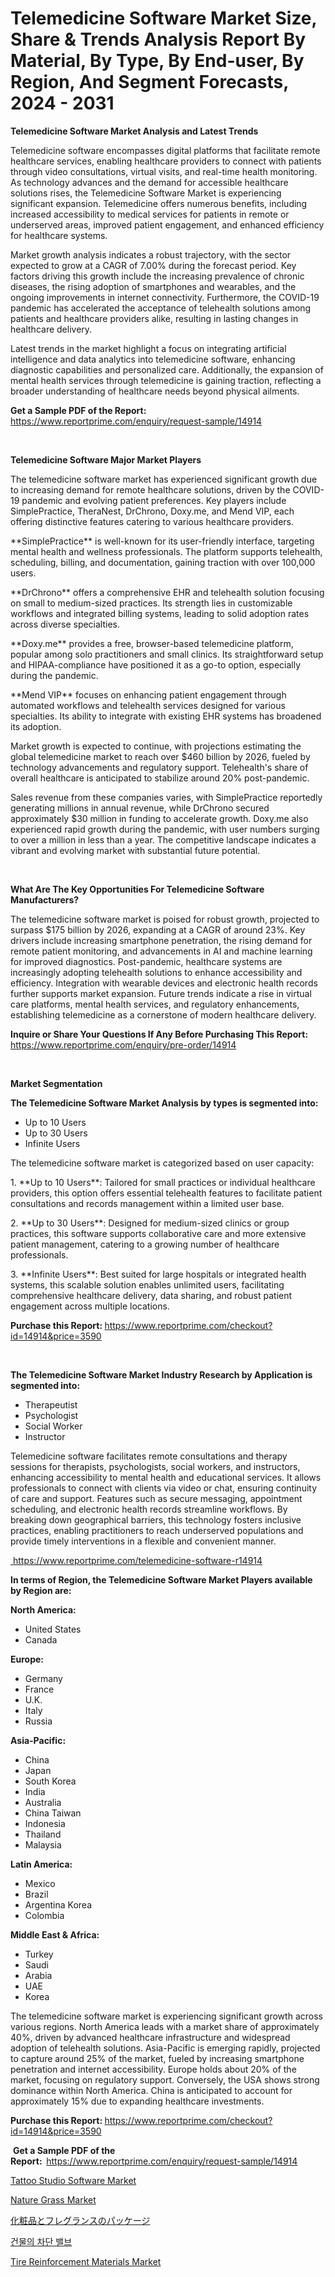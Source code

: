 <p><h1>Telemedicine Software Market Size, Share & Trends Analysis Report By Material, By Type, By End-user, By Region, And Segment Forecasts, 2024 - 2031</h1></p><p><strong>Telemedicine Software Market Analysis and Latest Trends</strong></p>
<p><p>Telemedicine software encompasses digital platforms that facilitate remote healthcare services, enabling healthcare providers to connect with patients through video consultations, virtual visits, and real-time health monitoring. As technology advances and the demand for accessible healthcare solutions rises, the Telemedicine Software Market is experiencing significant expansion. Telemedicine offers numerous benefits, including increased accessibility to medical services for patients in remote or underserved areas, improved patient engagement, and enhanced efficiency for healthcare systems.</p><p>Market growth analysis indicates a robust trajectory, with the sector expected to grow at a CAGR of 7.00% during the forecast period. Key factors driving this growth include the increasing prevalence of chronic diseases, the rising adoption of smartphones and wearables, and the ongoing improvements in internet connectivity. Furthermore, the COVID-19 pandemic has accelerated the acceptance of telehealth solutions among patients and healthcare providers alike, resulting in lasting changes in healthcare delivery. </p><p>Latest trends in the market highlight a focus on integrating artificial intelligence and data analytics into telemedicine software, enhancing diagnostic capabilities and personalized care. Additionally, the expansion of mental health services through telemedicine is gaining traction, reflecting a broader understanding of healthcare needs beyond physical ailments.</p></p>
<p><strong>Get a Sample PDF of the Report:&nbsp;</strong> <a href="https://www.reportprime.com/enquiry/request-sample/14914">https://www.reportprime.com/enquiry/request-sample/14914</a></p>
<p>&nbsp;</p>
<p><strong>Telemedicine Software Major Market Players</strong></p>
<p><p>The telemedicine software market has experienced significant growth due to increasing demand for remote healthcare solutions, driven by the COVID-19 pandemic and evolving patient preferences. Key players include SimplePractice, TheraNest, DrChrono, Doxy.me, and Mend VIP, each offering distinctive features catering to various healthcare providers.</p><p>**SimplePractice** is well-known for its user-friendly interface, targeting mental health and wellness professionals. The platform supports telehealth, scheduling, billing, and documentation, gaining traction with over 100,000 users. </p><p>**DrChrono** offers a comprehensive EHR and telehealth solution focusing on small to medium-sized practices. Its strength lies in customizable workflows and integrated billing systems, leading to solid adoption rates across diverse specialties.</p><p>**Doxy.me** provides a free, browser-based telemedicine platform, popular among solo practitioners and small clinics. Its straightforward setup and HIPAA-compliance have positioned it as a go-to option, especially during the pandemic.</p><p>**Mend VIP** focuses on enhancing patient engagement through automated workflows and telehealth services designed for various specialties. Its ability to integrate with existing EHR systems has broadened its adoption.</p><p>Market growth is expected to continue, with projections estimating the global telemedicine market to reach over $460 billion by 2026, fueled by technology advancements and regulatory support. Telehealth's share of overall healthcare is anticipated to stabilize around 20% post-pandemic.</p><p>Sales revenue from these companies varies, with SimplePractice reportedly generating millions in annual revenue, while DrChrono secured approximately $30 million in funding to accelerate growth. Doxy.me also experienced rapid growth during the pandemic, with user numbers surging to over a million in less than a year. The competitive landscape indicates a vibrant and evolving market with substantial future potential.</p></p>
<p>&nbsp;</p>
<p><strong>What Are The Key Opportunities For Telemedicine Software Manufacturers?</strong></p>
<p><p>The telemedicine software market is poised for robust growth, projected to surpass $175 billion by 2026, expanding at a CAGR of around 23%. Key drivers include increasing smartphone penetration, the rising demand for remote patient monitoring, and advancements in AI and machine learning for improved diagnostics. Post-pandemic, healthcare systems are increasingly adopting telehealth solutions to enhance accessibility and efficiency. Integration with wearable devices and electronic health records further supports market expansion. Future trends indicate a rise in virtual care platforms, mental health services, and regulatory enhancements, establishing telemedicine as a cornerstone of modern healthcare delivery.</p></p>
<p><strong>Inquire or Share Your Questions If Any Before Purchasing This Report:</strong> <a href="https://www.reportprime.com/enquiry/pre-order/14914">https://www.reportprime.com/enquiry/pre-order/14914</a></p>
<p>&nbsp;</p>
<p><strong>Market Segmentation</strong></p>
<p><strong>The Telemedicine Software Market Analysis by types is segmented into:</strong></p>
<p><ul><li>Up to 10 Users</li><li>Up to 30 Users</li><li>Infinite Users</li></ul></p>
<p><p>The telemedicine software market is categorized based on user capacity: </p><p>1. **Up to 10 Users**: Tailored for small practices or individual healthcare providers, this option offers essential telehealth features to facilitate patient consultations and records management within a limited user base.</p><p>2. **Up to 30 Users**: Designed for medium-sized clinics or group practices, this software supports collaborative care and more extensive patient management, catering to a growing number of healthcare professionals.</p><p>3. **Infinite Users**: Best suited for large hospitals or integrated health systems, this scalable solution enables unlimited users, facilitating comprehensive healthcare delivery, data sharing, and robust patient engagement across multiple locations.</p></p>
<p><strong>Purchase this Report:&nbsp;</strong><a href="https://www.reportprime.com/checkout?id=14914&price=3590">https://www.reportprime.com/checkout?id=14914&price=3590</a></p>
<p>&nbsp;</p>
<p><strong>The Telemedicine Software Market Industry Research by Application is segmented into:</strong></p>
<p><ul><li>Therapeutist</li><li>Psychologist</li><li>Social Worker</li><li>Instructor</li></ul></p>
<p><p>Telemedicine software facilitates remote consultations and therapy sessions for therapists, psychologists, social workers, and instructors, enhancing accessibility to mental health and educational services. It allows professionals to connect with clients via video or chat, ensuring continuity of care and support. Features such as secure messaging, appointment scheduling, and electronic health records streamline workflows. By breaking down geographical barriers, this technology fosters inclusive practices, enabling practitioners to reach underserved populations and provide timely interventions in a flexible and convenient manner.</p></p>
<p><a href="https://www.reportprime.com/telemedicine-software-r14914">&nbsp;https://www.reportprime.com/telemedicine-software-r14914</a></p>
<p><strong>In terms of Region, the Telemedicine Software Market Players available by Region are:</strong></p>
<p>
    <p> <strong> North America: </strong>
        <ul>
            <li>United States</li>
            <li>Canada</li>
        </ul>
        </p> 
    <p> <strong> Europe: </strong>
        <ul>
            <li>Germany</li>
            <li>France</li>
            <li>U.K.</li>
            <li>Italy</li>
            <li>Russia</li>
        </ul>
        </p> 
    <p> <strong> Asia-Pacific: </strong>
        <ul>
            <li>China</li>
            <li>Japan</li>
            <li>South Korea</li>
            <li>India</li>
            <li>Australia</li>
            <li>China Taiwan</li>
            <li>Indonesia</li>
            <li>Thailand</li>
            <li>Malaysia</li>
        </ul>
        </p> 
    <p> <strong> Latin America: </strong>
        <ul>
            <li>Mexico</li>
            <li>Brazil</li>
            <li>Argentina Korea</li>
            <li>Colombia</li>
        </ul>
        </p> 
    <p> <strong> Middle East & Africa: </strong>
        <ul>
            <li>Turkey</li>
            <li>Saudi</li>
            <li>Arabia</li>
            <li>UAE</li>
            <li>Korea</li>
        </ul>
    </p>
    </p>
<p><p>The telemedicine software market is experiencing significant growth across various regions. North America leads with a market share of approximately 40%, driven by advanced healthcare infrastructure and widespread adoption of telehealth solutions. Asia-Pacific is emerging rapidly, projected to capture around 25% of the market, fueled by increasing smartphone penetration and internet accessibility. Europe holds about 20% of the market, focusing on regulatory support. Conversely, the USA shows strong dominance within North America. China is anticipated to account for approximately 15% due to expanding healthcare investments.</p></p>
<p><strong>Purchase this Report: </strong><a href="https://www.reportprime.com/checkout?id=14914&price=3590">https://www.reportprime.com/checkout?id=14914&price=3590</a></p>
<p>&nbsp;<strong>Get a Sample PDF of the Report:&nbsp;&nbsp;</strong><a href="https://www.reportprime.com/enquiry/request-sample/14914">https://www.reportprime.com/enquiry/request-sample/14914</a></p>
<p><strong></strong></p>
<p><p><a href="https://www.linkedin.com/pulse/tattoo-studio-software-market-strategic-insights-product-sflvf?trackingId=%2B3%2F%2BqgSGSIKTxbkKoSwERw%3D%3D">Tattoo Studio Software Market</a></p><p><a href="https://issuu.com/reportprime-2/docs/nature-grass-market-size-2030.pptx_11fc2e81b86956">Nature Grass Market</a></p><p><a href="https://medium.com/@melliestracke2023/cosmetics-and-fragrances-packaging-market-%E3%81%AF-%E3%82%B3%E3%82%B9%E3%83%88%E7%AE%A1%E7%90%86%E3%81%A8%E5%8A%B9%E7%8E%87%E5%90%91%E4%B8%8A%E3%82%92%E5%84%AA%E5%85%88%E3%81%97%E3%81%BE%E3%81%99-%E3%81%95%E3%82%89%E3%81%AB-%E5%A0%B1%E5%91%8A%E6%9B%B8%E3%81%AF%E5%B8%82%E5%A0%B4%E3%81%AE%E9%9C%80%E8%A6%81%E9%9D%A2%E3%81%A8%E4%BE%9B%E7%B5%A6%E9%9D%A2%E3%81%AE%E4%B8%A1%E6%96%B9%E3%82%92%E3%82%AB%E3%83%90%E3%83%BC%E3%81%97%E3%81%A6%E3%81%84%E3%81%BE%E3%81%99-e2a0af637ff4">化粧品とフレグランスのパッケージ</a></p><p><a href="https://medium.com/@trevorkruvalis5678/shut-off-valve-in-building-market-%EC%9D%98-%EA%B8%80%EB%A1%9C%EB%B2%8C-%EC%8B%9C%EC%9E%A5-%EA%B0%9C%EC%9A%94%EB%8A%94-%EC%A0%84-%EC%84%B8%EA%B3%84-%EB%B0%8F-%EC%A3%BC%EC%9A%94-%EC%8B%9C%EC%9E%A5%EC%9D%98-%EC%82%B0%EC%97%85%EC%97%90-%EC%98%81%ED%96%A5%EC%9D%84-%EB%AF%B8%EC%B9%98%EB%8A%94-%EC%A3%BC%EC%9A%94-%ED%8A%B8%EB%A0%8C%EB%93%9C%EC%97%90-%EB%8C%80%ED%95%9C-%EB%8F%85%ED%8A%B9%ED%95%9C-%EA%B4%80%EC%A0%90%EC%9D%84-%EC%A0%9C%EA%B3%B5%ED%95%A9%EB%8B%88%EB%8B%A4-1135d87d89e9">건물의 차단 밸브</a></p><p><a href="https://medium.com/@peach7904/the-global-tire-reinforcement-materials-market-is-expected-to-witness-a-compound-annual-growth-3761ed2bcbb4">Tire Reinforcement Materials Market</a></p></p>